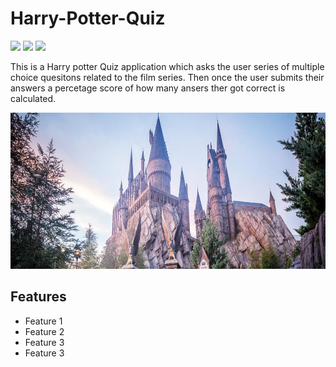 # Harry-Potter-Quiz


[<img src="https://img.shields.io/badge/HTML-red.svg?logo=LOGO">](<LINK>)
[<img src="https://img.shields.io/badge/CSS-blue.svg?logo=LOGO">](<LINK>)
[<img src="https://img.shields.io/badge/JAVASCRIPT-yellow.svg?logo=LOGO">](<LINK>)

This is a Harry potter Quiz application which asks the user series of multiple choice quesitons related to the film series. Then once the user submits their answers a percetage score of how many ansers ther got correct is calculated.

<img src="/hogsmede-desk-banner.jpeg" alt="MarineGEO circle logo" style="height: 250px; width:100%;"/>


## Features
* Feature 1
* Feature 2
* Feature 3
* Feature 3
